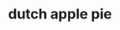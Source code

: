 ---
servings: 8 servings
notes:
directions: |-
  * In medium bowl, mix 1 cup flour and the salt
  * Cut in shortening, using pastry blender (or pulling 2 table knives through ingredients in opposite directions), until particles are size of small peas
  sprinkle with cold water, 1 tablespoon at a time, tossing with fork until all flour is moistened and pastry almost leaves side of bowl (1 to 2 teaspoons more water can be added if necessary)
  * Gather pastry into a ball
  * Shape into flattened round on lightly floured surface
  * Wrap flattened round of pastry in plastic wrap, and refrigerate about 45 minutes or until dough is firm and cold, yet pliable
  * This allows the shortening to become slightly firm, which helps make the baked pastry more flaky
  * If refrigerated longer, let pastry soften slightly before rolling
  * Heat oven to 400°f
  * On surface sprinkled with flour, using floured rolling pin, roll pastry dough into circle 2 inches larger than 9-inch pie plate
  * Fold pastry into fourths; place in pie plate
  * Unfold and ease into plate, pressing firmly against bottom and side and being careful not to stretch pastry, which will cause it to shrink when baked
  * Trim overhanging edge of pastry 1 inch from rim of pie plate
  * Fold and roll pastry under, even with plate; flute as desired
  * In large bowl, toss filling ingredients
  * Pour into pie plate, mounding apples toward center
  * In medium bowl, use pastry blender or fingers to mix butter, 1 cup flour and the brown sugar until a crumb forms
  * Sprinkle evenly over top of pie
  * Sprinkle 1 tablespoon granulated sugar on top
  * Bake 45 to 55 minutes or until pie crust and crumb topping are deep golden brown and filling begins to bubble
  * Transfer to cooling rack to cool
ingredients: |-
  Crust:
  * 1 cup gold medal™ all-purpose flour
  * 1/2 teaspoon salt
  * 1/3 cup plus 1 tablespoon shortening
  * 2 to 3 tablespoons cold water

  Filling:
  * 8 cups sliced cored peeled apples save $
  * 1/2 cup granulated sugar
  * 1/4 cup gold medal™ all-purpose flour
  * 1/4 teaspoon ground cinnamon
  * 1 tablespoon lemon juice

  Topping:
  * 1/2 cup unsalted butter softened
  * 1 cup gold medal™ all-purpose flour
  * 2/3 cup packed brown sugar
  * 1 tablespoon granulated sugar
rating: 4
ease: intermediate
category: dessert
subcategory: ['pie']
href: 'https://www.bettycrocker.com/recipes/dutch-apple-pie/815d821f-058d-4177-93be-e157390e947b'
totalTime: 2 hours 45 minutes
cookTime:
prepTime: 60 minutes
title: dutch apple pie
path: /dutch-apple-pie
---